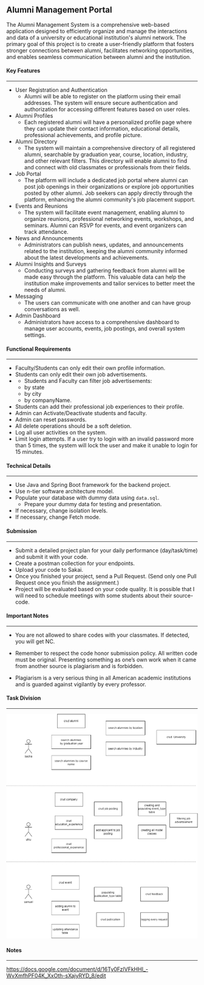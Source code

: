 
## Alumni Management Portal
 
The Alumni Management System is a comprehensive web-based application designed to efficiently organize and manage the interactions and data of a university or educational institution's alumni network. The primary goal of this project is to create a user-friendly platform that fosters stronger connections between alumni, facilitates networking opportunities, and enables seamless communication between alumni and the institution.

####  Key Features
--- 
* User Registration and Authentication
	* Alumni will be able to register on the platform using their email addresses. The system will ensure secure authentication and authorization for accessing different features based on user roles.
* Alumni Profiles
	* Each registered alumni will have a personalized profile page where they can update their contact information, educational details, professional achievements, and profile picture.
*  Alumni Directory
	* The system will maintain a comprehensive directory of all registered alumni, searchable by graduation year, course, location, industry, and other relevant filters. This directory will enable alumni to find and connect with old classmates or professionals from their fields.
* Job Portal
	* The platform will include a dedicated job portal where alumni can post job openings in their organizations or explore job opportunities posted by other alumni. Job seekers can apply directly through the platform, enhancing the alumni community's job placement support.
* Events and Reunions
	* The system will facilitate event management, enabling alumni to organize reunions, professional networking events, workshops, and seminars. Alumni can RSVP for events, and event organizers can track attendance.
* News and Announcements
	* Administrators can publish news, updates, and announcements related to the institution, keeping the alumni community informed about the latest developments and achievements.
* Alumni Insights and Surveys
	* Conducting surveys and gathering feedback from alumni will be made easy through the platform. This valuable data can help the institution make improvements and tailor services to better meet the needs of alumni.
* Messaging
	* The users can communicate with one another and can have group conversations as well.
* Admin Dashboard
	* Administrators have access to a comprehensive dashboard to manage user accounts, events, job postings, and overall system settings.
	
####  Functional  Requirements
---
* Faculty/Students can only edit their own profile information.
* Students can only edit their own job advertisements.
* -   Students and Faculty can filter job advertisements:
    -   by state
    -   by city
    -   by companyName.
 * Students can add their professional job experiences to their profile.
 * Admin can Activate/Deactivate students and faculty.
 * Admin can reset passwords.
 * All delete operations should be a soft deletion.
 * Log all user activities on the system.
 * Limit login attempts. If a user try to login with an invalid password more than 5 times, the system will lock the user and make it unable to login for 15 minutes.

#### Technical Details
---
* Use Java and Spring Boot framework for the backend project.
* Use n-tier software architecture model.
* Populate your database with dummy data using `data.sql`.
	* Prepare your dummy data for testing and presentation.
* If necessary, change isolation levels.
* If necessary, change Fetch mode.


#### Submission
---
* Submit a detailed project plan for your daily performance (day/task/time) and submit it with your code.
* Create a postman collection for your endpoints.
* Upload your code to Sakai.
* Once you finished your project, send a Pull Request. (Send only one Pull Request once you finish the assignment.)
* Project will be evaluated based on your code quality. It is possible that I will need to schedule meetings with some students about their source-code.

#### Important Notes
---
* You are not allowed to share codes with your classmates. If detected, you will get NC.
 
* Remember to respect the code honor submission policy. All written code must be original. Presenting something as one’s own work when it came from another source is plagiarism and is forbidden.
    
* Plagiarism is a very serious thing in all American academic institutions and is guarded against vigilantly by every professor.

#### Task Division
----
![task division](documentation/ea_project.drawio.png)


#### Notes
----
https://docs.google.com/document/d/16Ty0FzlVFkHHI_-WvXmfhPF04K_XxOth-sXajyRYD_8/edit




